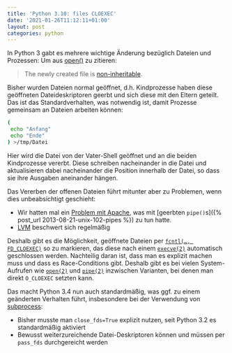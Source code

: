 ```yaml
---
title: 'Python 3.10: files CLOEXEC'
date: '2021-01-26T11:12:11+01:00'
layout: post
categories: python
---
```


In Python 3 gabt es mehrere wichtige Änderung bezüglich Dateien und Prozessen:
Um aus [open()](https://docs.python.org/3.7/library/functions.html#open) zu zitieren:

> The newly created file is [non-inheritable](https://docs.python.org/3.7/library/os.html#fd-inheritance).

Bisher wurden Dateien normal geöffnet, d.h. Kindprozesse haben diese geöffneten Dateideskriptoren geerbt und sich diese mit den Eltern geteilt.
Das ist das Standardverhalten, was notwendig ist, damit Prozesse gemeinsam an Dateien arbeiten können:
```bash
(
 echo "Anfang"
 echo "Ende"
) >/tmp/Datei
```

Hier wird die Datei von der Vater-Shell geöffnet und an die beiden Kindprozesse vererbt.
Diese schreiben nacheinander in die Datei und aktualisieren dabei nacheinander die Position innerhalb der Datei, so dass sie ihre Ausgaben aneinander hängen.

Das Vererben der offenen Dateien führt mitunter aber zu Problemen, wenn dies unbeabsichtigt geschieht:

- Wir hatten mal ein [Problem mit Apache](https://forge.univention.org/bugzilla/show_bug.cgi?id=37952), was mit [geerbten `pipe()`s]({% post_url 2013-08-21-unix-102-pipes %}) zu tun hatte.
- [LVM](https://forge.univention.org/bugzilla/show_bug.cgi?id=30550) beschwert sich regelmäßig

Deshalb gibt es die Möglichkeit, geöffnete Dateien per [`fcntl(…, FD_CLOEXEC)`](man:fcntl(2)) so zu markieren, das diese nach einem [`execve(2)`](man:execve(2)) automatisch geschlossen werden.
Nachteilig daran ist, dass man es explizit machen muss und dass es Race-Conditions gibt.
Deshalb gibt es bei vielen System-Aufrufen wie [`open(2)`](man:open(2)) und [`pipe(2)`](man:pipe(2)) inzwischen Varianten, bei denen man direkt `O_CLOEXEC` setzten kann.

Das macht Python 3.4 nun auch standardmäßig, was ggf. zu einem geänderten Verhalten führt, insbesondere bei der Verwendung von [subprocess](https://docs.python.org/3.7/library/subprocess.html):

- Bisher musste man `close_fds=True` explizit nutzen, seit Python 3.2 es standardmäßig aktiviert
- Bewusst weiterzureichende Datei-Deskriptoren können und müssen per `pass_fds` durchgereicht werden
